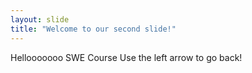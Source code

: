 ```yaml
---
layout: slide
title: "Welcome to our second slide!"
---
```

Hellooooooo SWE Course 
Use the left arrow to go back!
